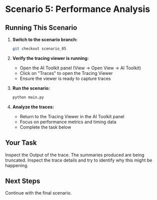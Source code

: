 # Scenario 5: Performance Analysis

## Running This Scenario

1. **Switch to the scenario branch:**
   ```bash
   git checkout scenario_05
   ```

2. **Verify the tracing viewer is running:**
   - Open the AI Toolkit panel (View → Open View → AI Toolkit)
   - Click on "Traces" to open the Tracing Viewer
   - Ensure the viewer is ready to capture traces

3. **Run the scenario:**
   ```bash
   python main.py
   ```

4. **Analyze the traces:**
   - Return to the Tracing Viewer in the AI Toolkit panel
   - Focus on performance metrics and timing data
   - Complete the task below

## Your Task

Inspect the Output of the trace. The summaries produced are being truncated. Inspect the trace details and try to identify why this might be happening.

## Next Steps

Continue with the final scenario.